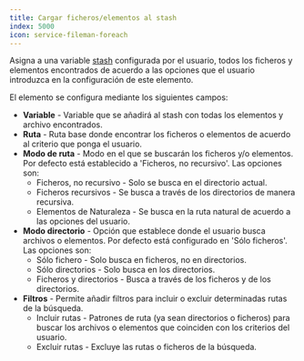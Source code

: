 ```yaml
---
title: Cargar ficheros/elementos al stash
index: 5000
icon: service-fileman-foreach
---
```


Asigna a una variable [stash](concepts/stash) configurada por el usuario, todos los ficheros y elementos encontrados de acuerdo a las opciones que el usuario introduzca en la configuración de este elemento.

El elemento se configura mediante los siguientes campos:

- **Variable** - Variable que se añadirá al stash con todas los elementos y archivo encontrados.
- **Ruta** - Ruta base donde encontrar los ficheros o elementos de acuerdo al criterio que ponga el usuario.
- **Modo de ruta** - Modo en el que se buscarán los ficheros y/o elementos. Por defecto está establecido a 'Ficheros, no recursivo'. Las opciones son:
    - Ficheros, no recursivo - Solo se busca en el directorio actual.
    - Ficheros recursivos - Se busca a través de los directorios de manera recursiva.
    - Elementos de Naturaleza - Se busca en la ruta natural de acuerdo a las opciones del usuario.
- **Modo directorio** - Opción que establece donde el usuario busca archivos o elementos. Por defecto está configurado en 'Sólo ficheros'. Las opciones son:
    - Sólo fichero -  Solo busca en ficheros, no en directorios.
	- Sólo directorios -  Solo busca en los directorios.
	- Ficheros y directorios - Busca a través de los ficheros y de los directorios.
- **Filtros** - Permite añadir filtros para incluir o excluir determinadas rutas de la búsqueda.
    - Incluir rutas - Patrones de ruta (ya sean directorios o ficheros) para buscar los archivos o elementos que coinciden con los criterios del usuario.
    - Excluir rutas - Excluye las rutas o ficheros de la búsqueda.


